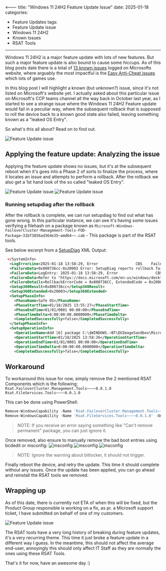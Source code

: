 <---
title: "Windows 11 24H2 Feature Update Issue"
date: 2025-01-18
categories:
  - Feature Updates
tags:
  - Feature Update issue
  - Windows 11 24H2
  - Known Issues
  - RSAT Tools
---

Windows 11 24H2 is a major feature update with lots of new features. But such a major feature update is also bound to cause some hiccups. As of this blog posts date there is a total of [13 known issues](https://learn.microsoft.com/en-us/windows/release-health/status-windows-11-24h2) logged on Microsofts website, where arguably the most impactful is the [Easy Anti-Cheat issues](https://learn.microsoft.com/en-us/windows/release-health/status-windows-11-24h2#263msgdesc) which lots of games use.

In this blog post I will highlight a known (but unknown?) issue, since it's not listed on Microsoft's website yet. I actually asked about this particular issue on Microsoft's CCP teams channel all the way back in October last year, as I started to see a strange issue where the Windows 11 24H2 Feature update would fail in a peculiar way, where the subsequent rollback that is supposed to roll the device back to a known good state also failed, leaving something known as a "leaked OS Entry".

So what's this all about? Read on to find out.

![Feature Update issue](/assets/images/2025-18-01-24H2FeatureUpdate-Issue/RASTTools_Thumbnail.jpeg?raw=true "Thumbnail")

## Applying the feature update: Analyzing the issue

Applying the feature update shows no issues, but it's at the subsequent reboot when it's goes into a Phase 2 of sorts to finalize the process, where it locates an issue and attempts to perform a rollback. After the rollback we also get a 1st hand look of the so called "leaked OS Entry".

![Feature Update issue](/assets/images/2025-18-01-24H2FeatureUpdate-Issue/Rollback-1.png?raw=true "Rolling back")
![Feature Update issue](/assets/images/2025-18-01-24H2FeatureUpdate-Issue/Rollback-2.png?raw=true "Rolling back")

### Running setupdiag after the rollback

After the rollback is complete, we can run setupdiag to find out what has gone wrong. In this particular instance, we can see it's having some issues verifying a filehash on a package known as `Microsoft-Windows-FailoverCluster-Management-Tools-FOD-Package~31bf3856ad364e35~amd64~~.cab` - This package is part of the RSAT tools.

See below excerpt from a [SetupDiag](https://learn.microsoft.com/en-us/windows/deployment/upgrade/setupdiag) XML Output:

```XML
 </SystemInfo>
  <LogErrorLine>2025-01-18 13:58:29, Error                 CBS    Failed to process single phase execution. [HRESULT = 0x800736cc - ERROR_SXS_FILE_HASH_MISMATCH]</LogErrorLine>
  <FailureData>0x800736cc-0x20003 Error: SetupDiag reports rollback failure found.Last Phase = Safe OSLast Operation = Add [6] package C:\$WINDOWS.~BT\DUImageSandbox\Microsoft-Windows-FailoverCluster-Management-Tools-FOD-Package~31bf3856ad364e35~amd64~~.cab to C:\$WINDOWS.~BT\NewOSError = 0x800736CC-0x20003</FailureData>
  <FailureData>LogEntry: 2025-01-18 13:58:29, Error                 CBS    Failed to process single phase execution. [HRESULT = 0x800736cc - ERROR_SXS_FILE_HASH_MISMATCH]</FailureData>
  <FailureData>Refer to "https://docs.microsoft.com/en-us/windows/desktop/Debug/system-error-codes" for error information.</FailureData>
  <FailureDetails>RollbackErrorCode = 0x800736CC, ExtendedCode = 0x20003, LastOperation = Add [6] package C:\$WINDOWS.~BT\DUImageSandbox\Microsoft-Windows-FailoverCluster-Management-Tools-FOD-Package~31bf3856ad364e35~amd64~~.cab to C:\$WINDOWS.~BT\NewOS, LastPhase = Safe OS</FailureDetails>
  <Setup360Result>0x800736cc</Setup360Result>
  <Setup360Extended>0x20003</Setup360Extended>
  <SetupPhaseInfo>
    <PhaseName>Safe OS</PhaseName>
    <PhaseStartTime>01/18/2025 13:55:27</PhaseStartTime>
    <PhaseEndTime>01/01/0001 00:00:00</PhaseEndTime>
    <PhaseTimeDelta>0:00:00:00.0000000</PhaseTimeDelta>
    <CompletedSuccessfully>false</CompletedSuccessfully>
  </SetupPhaseInfo>
  <SetupOperationInfo>
    <OperationName>Add [6] package C:\$WINDOWS.~BT\DUImageSandbox\Microsoft-Windows-FailoverCluster-Management-Tools-FOD-Package~31bf3856ad364e35~amd64~~.cab to C:\$WINDOWS.~BT\NewOS</OperationName>
    <OperationStartTime>01/18/2025 13:58:26</OperationStartTime>
    <OperationEndTime>01/01/0001 00:00:00</OperationEndTime>
    <OperationTimeDelta>0:00:00:00.0000000</OperationTimeDelta>
    <CompletedSuccessfully>false</CompletedSuccessfully>
```

## Workaround

To workaround this issue for now, simply remove the 2 mentioned RSAT Components which is the following: `Rsat.FailoverCluster.Management.Tools~~~~0.0.1.0` `Rsat.FileServices.Tools~~~~0.0.1.0`

This can be done using PowerShell:

```PowerShell
Remove-WindowsCapability -Name 'Rsat.FailoverCluster.Management.Tools~~~~0.0.1.0' -Online
Remove-WindowsCapability -Name 'Rsat.FileServices.Tools~~~~0.0.1.0' -Online
```

>NOTE: If you receive an error saying something like "Can't remove permanent" package, you can just ignore it.

Once removed, also ensure to manually remove the bad boot entries using bcdedit or msconfig:
![msconfig](/assets/images/2025-18-01-24H2FeatureUpdate-Issue/RemoveBootEntry.png?raw=true "msconfig remove bad boot entry")
![msconfig](/assets/images/2025-18-01-24H2FeatureUpdate-Issue/RemoveBootEntry-1.png?raw=true "msconfig remove bad boot entry")
![msconfig](/assets/images/2025-18-01-24H2FeatureUpdate-Issue/RemoveBootEntry-2.png?raw=true "msconfig remove bad boot entry")

>NOTE: Ignore the warning about bitlocker, it should not trigger.

Finally reboot the device, and retry the update. This time it should complete without any issues. Once the update has been applied, you can go ahead and reinstall the RSAT tools we removed.

## Wrapping up

As of this date, there is currently not ETA of when this will be fixed, but the Product Group responsible is working on a fix, as pr. a Microsoft support ticket, I have submitted on behalf of one of my customers.

![Feature Update issue](/assets/images/2025-18-01-24H2FeatureUpdate-Issue/FeatureUpdate_Issue_PG.png?raw=true "Feature Update issue")

The RSAT tools have a very long history of breaking during feature updates, it's a very recurring theme. This time it just broke a feature update in a different way I guess. In the meantime, this should not affect the average end-user, annoyingly this should only affect IT Staff as they are normally the ones using these RSAT Tools.

That's it for now, have an awesome day :)
